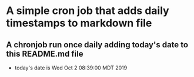 A simple cron job that adds daily timestamps to markdown file
============================================================
## A chronjob run once daily adding today's date to this README.md file
* today's date is Wed Oct  2 08:39:00 MDT 2019
